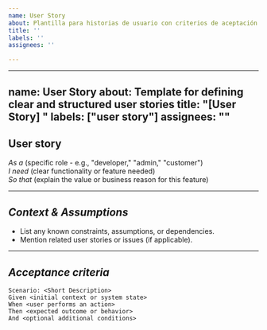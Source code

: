```yaml
---
name: User Story
about: Plantilla para historias de usuario con criterios de aceptación
title: ''
labels: ''
assignees: ''

---
```


---
name: User Story
about: Template for defining clear and structured user stories
title: "[User Story] <Short Title>"
labels: ["user story"]
assignees: ""
---

## User story  

*As a* (specific role - e.g., "developer," "admin," "customer")  
*I need* (clear functionality or feature needed)  
*So that* (explain the value or business reason for this feature)

---

##  *Context & Assumptions*  
- List any known constraints, assumptions, or dependencies.
- Mention related user stories or issues (if applicable).

---

##  *Acceptance criteria*  
```gherkin
Scenario: <Short Description>
Given <initial context or system state>
When <user performs an action>
Then <expected outcome or behavior>
And <optional additional conditions>
